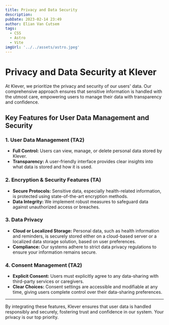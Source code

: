```yaml
---
title: Privacy and Data Security
description: 
pubDate: 2023-02-14 23:49
author: Elian Van Cutsem
tags: 
  - CSS
  - Astro
  - Vite
imgUrl: '../../assets/astro.jpeg'
---
```


# Privacy and Data Security at Klever

At Klever, we prioritize the privacy and security of our users' data. Our comprehensive approach ensures that sensitive information is handled with the utmost care, empowering users to manage their data with transparency and confidence.

## Key Features for User Data Management and Security

### 1. **User Data Management (TA2)**
- **Full Control:** Users can view, manage, or delete personal data stored by Klever.  
- **Transparency:** A user-friendly interface provides clear insights into what data is stored and how it is used.

### 2. **Encryption & Security Features (TA)**
- **Secure Protocols:** Sensitive data, especially health-related information, is protected using state-of-the-art encryption methods.  
- **Data Integrity:** We implement robust measures to safeguard data against unauthorized access or breaches.

### 3. **Data Privacy**
- **Cloud or Localized Storage:** Personal data, such as health information and reminders, is securely stored either on a cloud-based server or a localized data storage solution, based on user preferences.  
- **Compliance:** Our systems adhere to strict data privacy regulations to ensure your information remains secure.

### 4. **Consent Management (TA2)**
- **Explicit Consent:** Users must explicitly agree to any data-sharing with third-party services or caregivers.  
- **Clear Choices:** Consent settings are accessible and modifiable at any time, giving users complete control over their data-sharing preferences.

---

By integrating these features, Klever ensures that user data is handled responsibly and securely, fostering trust and confidence in our system. Your privacy is our top priority.